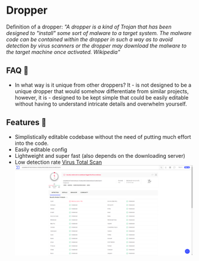 # Dropper

Definition of a dropper: *"A dropper is a kind of Trojan that has been designed to "install" some sort of malware to a target system. The malware code can be contained within the dropper in such a way as to avoid detection by virus scanners or the dropper may download the malware to the target machine once activated. Wikipedia"*

## FAQ 📖

- In what way is it unique from other droppers? It - is not designed to be a unique dropper that would somehow differentiate from similar projects, however, it is - designed to be kept simple that could be easily editable without having to understand intricate details and overwhelm yourself.

## Features 🎇

- Simplistically editable codebase without the need of putting much effort into the code.
- Easily editable config
- Lightweight and super fast (also depends on the downloading server)
- Low detection rate [Virus Total Scan](https://www.virustotal.com/gui/file/e9da969fa16f7348319363e4cc783d6da3f46520b88b3b82e8c30edf0220a913) <br>
  ![VirusTotal](Screenshots/vt_scan.png)
